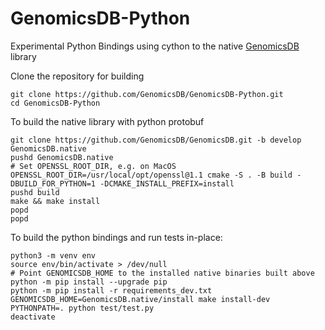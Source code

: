 # GenomicsDB-Python
Experimental Python Bindings using cython to the native [GenomicsDB](https://github.com/GenomicsDB/GenomicsDB) library

Clone the repository for building
```
git clone https://github.com/GenomicsDB/GenomicsDB-Python.git
cd GenomicsDB-Python
```

To build the native library with python protobuf
```
git clone https://github.com/GenomicsDB/GenomicsDB.git -b develop GenomicsDB.native
pushd GenomicsDB.native
# Set OPENSSL_ROOT_DIR, e.g. on MacOS
OPENSSL_ROOT_DIR=/usr/local/opt/openssl@1.1 cmake -S . -B build -DBUILD_FOR_PYTHON=1 -DCMAKE_INSTALL_PREFIX=install
pushd build
make && make install
popd
popd
```

To build the python bindings and run tests in-place:
```
python3 -m venv env
source env/bin/activate > /dev/null
# Point GENOMICSDB_HOME to the installed native binaries built above
python -m pip install --upgrade pip
python -m pip install -r requirements_dev.txt
GENOMICSDB_HOME=GenomicsDB.native/install make install-dev
PYTHONPATH=. python test/test.py
deactivate
```
